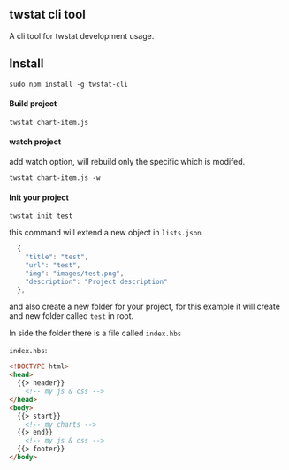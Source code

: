 twstat cli tool
---

A cli tool for twstat development usage.

## Install 

```
sudo npm install -g twstat-cli
```

#### Build project

```
twstat chart-item.js
```

#### watch project

add watch option, will rebuild only the specific which is modifed.

```
twstat chart-item.js -w
```

#### Init your project

```
twstat init test
```

this command will extend a new object in `lists.json`

```js
  {
    "title": "test",
    "url": "test",
    "img": "images/test.png",
    "description": "Project description"
  },
```

and also create a new folder for your project, for this example it will create and new folder called `test` in root.

In side the folder there is a file called `index.hbs`

`index.hbs`:

```html
<!DOCTYPE html>
<head>
  {{> header}}
    <!-- my js & css -->
</head>
<body>
  {{> start}}
    <!-- my charts -->
  {{> end}}
    <!-- my js & css -->
  {{> footer}}
</body>
```
